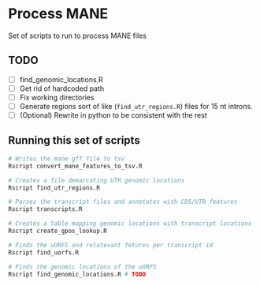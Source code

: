 # Process MANE 

Set of scripts to run to process MANE files

## TODO 

- [ ] find_genomic_locations.R
- [ ] Get rid of hardcoded path
- [ ] Fix working directories
- [ ] Generate regions sort of like (`find_utr_regions.R`) files for 15 nt introns.
- [ ] (Optional) Rewrite in python to be consistent with the rest

## Running this set of scripts

```bash
# Writes the mane gff file to tsv
Rscript convert_mane_features_to_tsv.R

# Creates a file demarcating UTR genomic locations
Rscript find_utr_regions.R

# Parses the transcript files and annotates with CDS/UTR features
Rscript transcripts.R 

# Creates a table mapping genomic locations with transcript locations
Rscript create_gpos_lookup.R

# Finds the uORFS and relatevant fetures per transcript id
Rscript find_uorfs.R

# Finds the genomic locations of the uORFS
Rscript find_genomic_locations.R # TODO
```